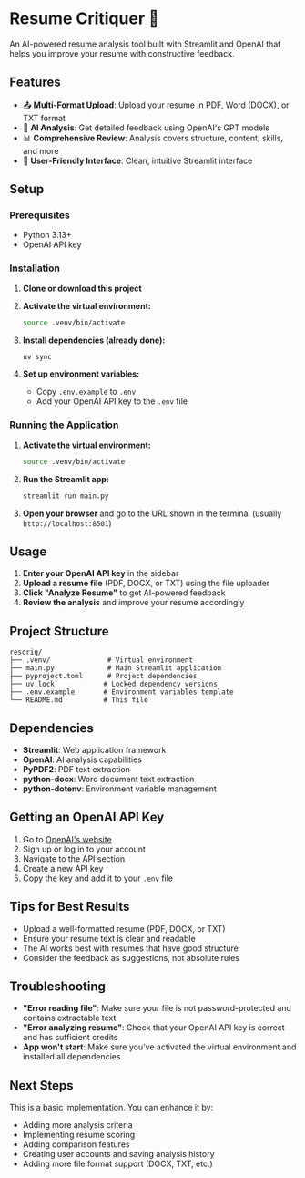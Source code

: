 # Resume Critiquer 📄

An AI-powered resume analysis tool built with Streamlit and OpenAI that helps you improve your resume with constructive feedback.

## Features

- 📤 **Multi-Format Upload**: Upload your resume in PDF, Word (DOCX), or TXT format
- 🤖 **AI Analysis**: Get detailed feedback using OpenAI's GPT models
- 📊 **Comprehensive Review**: Analysis covers structure, content, skills, and more
- 🎨 **User-Friendly Interface**: Clean, intuitive Streamlit interface

## Setup

### Prerequisites

- Python 3.13+
- OpenAI API key

### Installation

1. **Clone or download this project**

2. **Activate the virtual environment:**
   ```bash
   source .venv/bin/activate
   ```

3. **Install dependencies (already done):**
   ```bash
   uv sync
   ```

4. **Set up environment variables:**
   - Copy `.env.example` to `.env`
   - Add your OpenAI API key to the `.env` file

### Running the Application

1. **Activate the virtual environment:**
   ```bash
   source .venv/bin/activate
   ```

2. **Run the Streamlit app:**
   ```bash
   streamlit run main.py
   ```

3. **Open your browser** and go to the URL shown in the terminal (usually `http://localhost:8501`)

## Usage

1. **Enter your OpenAI API key** in the sidebar
2. **Upload a resume file** (PDF, DOCX, or TXT) using the file uploader
3. **Click "Analyze Resume"** to get AI-powered feedback
4. **Review the analysis** and improve your resume accordingly

## Project Structure

```
rescriq/
├── .venv/              # Virtual environment
├── main.py             # Main Streamlit application
├── pyproject.toml      # Project dependencies
├── uv.lock            # Locked dependency versions
├── .env.example       # Environment variables template
└── README.md          # This file
```

## Dependencies

- **Streamlit**: Web application framework
- **OpenAI**: AI analysis capabilities
- **PyPDF2**: PDF text extraction
- **python-docx**: Word document text extraction
- **python-dotenv**: Environment variable management

## Getting an OpenAI API Key

1. Go to [OpenAI's website](https://platform.openai.com/)
2. Sign up or log in to your account
3. Navigate to the API section
4. Create a new API key
5. Copy the key and add it to your `.env` file

## Tips for Best Results

- Upload a well-formatted resume (PDF, DOCX, or TXT)
- Ensure your resume text is clear and readable
- The AI works best with resumes that have good structure
- Consider the feedback as suggestions, not absolute rules

## Troubleshooting

- **"Error reading file"**: Make sure your file is not password-protected and contains extractable text
- **"Error analyzing resume"**: Check that your OpenAI API key is correct and has sufficient credits
- **App won't start**: Make sure you've activated the virtual environment and installed all dependencies

## Next Steps

This is a basic implementation. You can enhance it by:
- Adding more analysis criteria
- Implementing resume scoring
- Adding comparison features
- Creating user accounts and saving analysis history
- Adding more file format support (DOCX, TXT, etc.)
